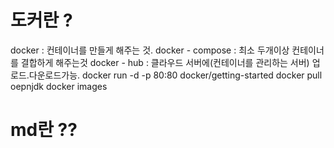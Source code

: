 # 도커란 ? 

docker : 컨테이너를 만들게 해주는 것. 
docker - compose : 최소 두개이상 컨테이너를 결합하게 해주는것 
docker - hub : 클라우드 서버에(컨테이너를 관리하는 서버) 업로드.다운로드가능. 
docker run -d -p 80:80 docker/getting-started
docker pull oepnjdk
docker images

# md란 ?? 